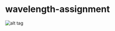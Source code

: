 # wavelength-assignment
![alt tag](https://raw.github.com/g-ser/wavelength-assignment/blob/master/pictures/givengraph.png)